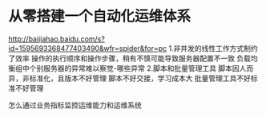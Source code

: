 # 从零搭建一个自动化运维体系

http://baijiahao.baidu.com/s?id=1595693368477403490&wfr=spider&for=pc
1.非并发的线性工作方式制约了效率
操作的执行顺序和操作步骤，稍有不慎可能导致服务器配置不一致
负载均衡组中个别服务器的异常难以察觉-哪些异常
2.脚本和批量管理工具
脚本因人而异，非标准化，且版本不好管理
脚本不好交接，学习成本大
批量管理工具不好标准不好管理

怎么通过业务指标监控运维能力和运维系统


